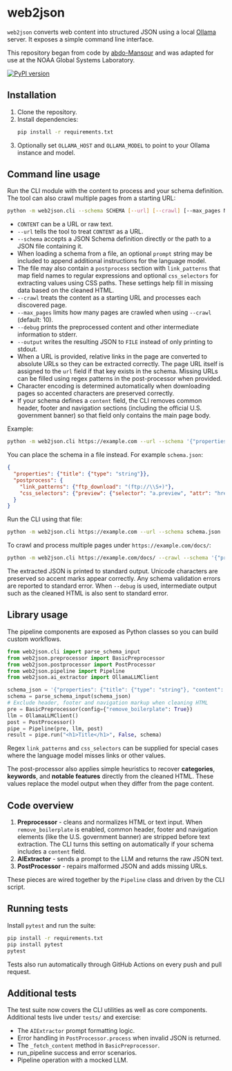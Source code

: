 # web2json

`web2json` converts web content into structured JSON using a local [Ollama](https://ollama.com/) server. It exposes a simple command line interface.

This repository began from code by [abdo-Mansour](https://huggingface.co/abdo-Mansour) and was adapted for use at the NOAA Global Systems Laboratory.

[![PyPI version](https://badge.fury.io/py/web2json.svg)](https://pypi.org/project/web2json/)

## Installation

1. Clone the repository.
2. Install dependencies:
   ```bash
   pip install -r requirements.txt
   ```
3. Optionally set `OLLAMA_HOST` and `OLLAMA_MODEL` to point to your Ollama instance and model.

## Command line usage

Run the CLI module with the content to process and your schema definition. The tool can also crawl multiple pages from a starting URL:

```bash
python -m web2json.cli --schema SCHEMA [--url] [--crawl] [--max_pages N] [--output FILE] CONTENT
```

- `CONTENT` can be a URL or raw text.
- `--url` tells the tool to treat `CONTENT` as a URL.
- `--schema` accepts a JSON Schema definition directly or the path to a JSON file containing it.
- When loading a schema from a file, an optional `prompt` string may be included to append additional instructions for the language model.
- The file may also contain a `postprocess` section with `link_patterns` that map field names to regular expressions and optional `css_selectors` for extracting values using CSS paths. These settings help fill in missing data based on the cleaned HTML.
- `--crawl` treats the content as a starting URL and processes each discovered page.
- `--max_pages` limits how many pages are crawled when using `--crawl` (default: 10).
- `--debug` prints the preprocessed content and other intermediate information to stderr.
- `--output` writes the resulting JSON to `FILE` instead of only printing to stdout.
- When a URL is provided, relative links in the page are converted to absolute URLs so they can be extracted correctly. The page URL itself is assigned to the `url` field if that key exists in the schema. Missing URLs can be filled using regex patterns in the post-processor when provided.
- Character encoding is determined automatically when downloading pages so accented characters are preserved correctly.
- If your schema defines a `content` field, the CLI removes common header, footer
  and navigation sections (including the official U.S. government banner) so that
  field only contains the main page body.

Example:

```bash
python -m web2json.cli https://example.com --url --schema '{"properties": {"title": {"type": "string", "description": "Page title"}}}'
```

You can place the schema in a file instead. For example `schema.json`:

```json
{
  "properties": {"title": {"type": "string"}},
  "postprocess": {
    "link_patterns": {"ftp_download": "(ftp://\\S+)"},
    "css_selectors": {"preview": {"selector": "a.preview", "attr": "href"}}
  }
}
```

Run the CLI using that file:

```bash
python -m web2json.cli https://example.com --url --schema schema.json
```

To crawl and process multiple pages under `https://example.com/docs/`:

```bash
python -m web2json.cli https://example.com/docs/ --crawl --schema '{"properties": {"title": {"type": "string"}}}'
```

The extracted JSON is printed to standard output. Unicode characters are
preserved so accent marks appear correctly. Any schema validation errors are
reported to standard error. When `--debug` is used, intermediate output such as the cleaned HTML is also sent to standard error.


## Library usage

The pipeline components are exposed as Python classes so you can build custom workflows.

```python
from web2json.cli import parse_schema_input
from web2json.preprocessor import BasicPreprocessor
from web2json.postprocessor import PostProcessor
from web2json.pipeline import Pipeline
from web2json.ai_extractor import OllamaLLMClient

schema_json = '{"properties": {"title": {"type": "string"}, "content": {"type": "string"}}}'
schema = parse_schema_input(schema_json)
# Exclude header, footer and navigation markup when cleaning HTML
pre = BasicPreprocessor(config={"remove_boilerplate": True})
llm = OllamaLLMClient()
post = PostProcessor()
pipe = Pipeline(pre, llm, post)
result = pipe.run("<h1>Title</h1>", False, schema)
```

Regex `link_patterns` and `css_selectors` can be supplied for special cases where the language model misses links or other values.

The post-processor also applies simple heuristics to recover **categories**,
**keywords**, and **notable features** directly from the cleaned HTML. These
values replace the model output when they differ from the page content.

## Code overview

1. **Preprocessor** - cleans and normalizes HTML or text input.
   When `remove_boilerplate` is enabled, common header, footer and navigation
   elements (like the U.S. government banner) are stripped before text
   extraction. The CLI turns this setting on automatically if your schema
   includes a `content` field.
2. **AIExtractor** - sends a prompt to the LLM and returns the raw JSON text.
3. **PostProcessor** - repairs malformed JSON and adds missing URLs.

These pieces are wired together by the `Pipeline` class and driven by the CLI script.



## Running tests

Install `pytest` and run the suite:

```bash
pip install -r requirements.txt
pip install pytest
pytest
```

Tests also run automatically through GitHub Actions on every push and pull request.

## Additional tests

The test suite now covers the CLI utilities as well as core components.
Additional tests live under `tests/` and exercise:
- The `AIExtractor` prompt formatting logic.
- Error handling in `PostProcessor.process` when invalid JSON is returned.
- The `_fetch_content` method in `BasicPreprocessor`.
- run_pipeline success and error scenarios.
- Pipeline operation with a mocked LLM.
